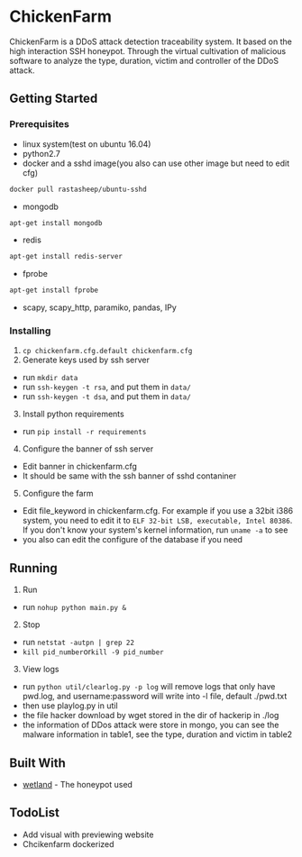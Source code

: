 # ChickenFarm
ChickenFarm is a DDoS attack detection traceability system. It based on the high interaction SSH honeypot. Through the virtual cultivation of malicious software to analyze the type, duration,  victim and controller of the DDoS attack.
## Getting Started
### Prerequisites
* linux system(test on ubuntu 16.04)
* python2.7
* docker and a sshd image(you also can use other image but need to edit cfg)
```bash
docker pull rastasheep/ubuntu-sshd
```
* mongodb
```bash
apt-get install mongodb
```
* redis
```bash
apt-get install redis-server
```
* fprobe
```bash
apt-get install fprobe
```
* scapy, scapy_http, paramiko, pandas, IPy
### Installing
1.  `cp chickenfarm.cfg.default chickenfarm.cfg`
2. Generate keys used by ssh server
  * run `mkdir data`
  * run `ssh-keygen -t rsa`, and put them in `data/`
  * run `ssh-keygen -t dsa`, and put them in `data/`
3. Install python requirements
  * run `pip install -r requirements`
4. Configure the banner of ssh server
  * Edit banner in chickenfarm.cfg
  * It should be same with the ssh banner of sshd contaniner
5. Configure the farm 
  * Edit file_keyword in chickenfarm.cfg. For example if you use a 32bit i386 system, you need to edit it to  `ELF 32-bit LSB, executable, Intel 80386`. If you don't know your system's kernel information, run `uname -a` to see
  * you also can edit the configure of the database if you need
## Running
1. Run
  * run `nohup python main.py &`
2. Stop
  * run `netstat -autpn | grep 22`
  *  `kill pid_number`or`kill -9 pid_number`
3. View logs
  * run `python util/clearlog.py -p log` will remove logs that only have pwd.log, and username:password will write into -l file, default ./pwd.txt 
  * then use playlog.py in util
  * the file hacker download by wget stored in the dir of hackerip in ./log
  * the information of DDos attack were store in mongo, you can see the malware information in table1, see the type, duration and victim in table2
## Built With
* [wetland](https://github.com/ohmyadd/wetland)  -  The honeypot used
## TodoList
* Add visual  with previewing website
* Chcikenfarm dockerized
